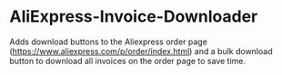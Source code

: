 # AliExpress-Invoice-Downloader
Adds download buttons to the Aliexpress order page (https://www.aliexpress.com/p/order/index.html) and a bulk download button to download all invoices on the order page to save time.
